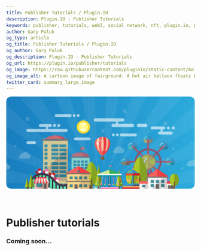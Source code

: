 ```yaml
---
title: Publisher Tutorials / Plugin.IO
description: Plugin.IO - Publisher Tutorials
keywords: publisher, tutorials, web3, social network, nft, plugin.io, pluginio, NEKO, token, cryptocurrency, crypto
author: Gary Paluk
og_type: article
og_title: Publisher Tutorials / Plugin.IO
og_author: Gary Paluk
og_description: Plugin.IO - Publisher Tutorials
og_url: https://plugin.io/publisher/tutorials
og_image: https://raw.githubusercontent.com/pluginio/static-content/main/lang/en/docs/v1/images/header_banner.png
og_image_alt: A cartoon image of fairground. A hot air balloon floats by through an open blue sky
twitter_card: summary_large_image
---
```


![A Plugin.IO branded banner that shows a young woman in front of a vivid blue background.](https://raw.githubusercontent.com/pluginio/static-content/main/lang/en/docs/v1/images/header_banner.png)

<br />

# Publisher tutorials

### Coming soon...